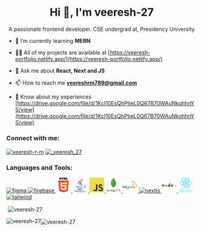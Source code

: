 <h1 align="center">Hi 👋, I'm veeresh-27</h1>
<p align="center">A passionate frontend developer. CSE undergrad at, Presidency University</p>

- 🌱 I’m currently learning **MERN**

- 👨‍💻 All of my projects are available at [https://veeresh-portfolio.netlify.app/](https://veeresh-portfolio.netlify.app/)

- 💬 Ask me about **React, Next and JS**

- 📫 How to reach me **veereshrm789@gmail.com**

- 📄 Know about my experiences [https://drive.google.com/file/d/1KcI10EsQhPtieL0Q67B70WAuNkohhnYS/view](https://drive.google.com/file/d/1KcI10EsQhPtieL0Q67B70WAuNkohhnYS/view)

<h3 align="left">Connect with me:</h3>
<p align="left">
<a href="https://linkedin.com/in/veeresh-r-m" target="blank"><img align="center" src="https://raw.githubusercontent.com/rahuldkjain/github-profile-readme-generator/master/src/images/icons/Social/linked-in-alt.svg" alt="veeresh-r-m" height="30" width="40" /></a>
<a href="https://instagram.com/_veeresh_27" target="blank"><img align="center" src="https://raw.githubusercontent.com/rahuldkjain/github-profile-readme-generator/master/src/images/icons/Social/instagram.svg" alt="_veeresh_27" height="30" width="40" /></a>
</p>

<h3 align="left">Languages and Tools:</h3>
<p align="left">  <a href="https://www.figma.com/" target="_blank" rel="noreferrer"> <img src="https://www.vectorlogo.zone/logos/figma/figma-icon.svg" alt="figma" width="40" height="40"/> </a> <a href="https://firebase.google.com/" target="_blank" rel="noreferrer"> <img src="https://www.vectorlogo.zone/logos/firebase/firebase-icon.svg" alt="firebase" width="40" height="40"/> </a> <a href="https://www.w3.org/html/" target="_blank" rel="noreferrer"> <img src="https://raw.githubusercontent.com/devicons/devicon/master/icons/html5/html5-original-wordmark.svg" alt="html5" width="40" height="40"/> </a> <a href="https://www.java.com" target="_blank" rel="noreferrer"> <img src="https://raw.githubusercontent.com/devicons/devicon/master/icons/java/java-original.svg" alt="java" width="40" height="40"/> </a> <a href="https://developer.mozilla.org/en-US/docs/Web/JavaScript" target="_blank" rel="noreferrer"> <img src="https://raw.githubusercontent.com/devicons/devicon/master/icons/javascript/javascript-original.svg" alt="javascript" width="40" height="40"/> </a> <a href="https://www.mongodb.com/" target="_blank" rel="noreferrer"> <img src="https://raw.githubusercontent.com/devicons/devicon/master/icons/mongodb/mongodb-original-wordmark.svg" alt="mongodb" width="40" height="40"/> </a> <a href="https://www.mysql.com/" target="_blank" rel="noreferrer"> <img src="https://raw.githubusercontent.com/devicons/devicon/master/icons/mysql/mysql-original-wordmark.svg" alt="mysql" width="40" height="40"/> </a> <a href="https://nextjs.org/" target="_blank" rel="noreferrer"> <img src="https://cdn.worldvectorlogo.com/logos/nextjs-2.svg" alt="nextjs" width="40" height="40"/> </a> <a href="https://nodejs.org" target="_blank" rel="noreferrer"> <img src="https://raw.githubusercontent.com/devicons/devicon/master/icons/nodejs/nodejs-original-wordmark.svg" alt="nodejs" width="40" height="40"/> </a> <a href="https://reactjs.org/" target="_blank" rel="noreferrer"> <img src="https://raw.githubusercontent.com/devicons/devicon/master/icons/react/react-original-wordmark.svg" alt="react" width="40" height="40"/> </a> <a href="https://tailwindcss.com/" target="_blank" rel="noreferrer"> <img src="https://www.vectorlogo.zone/logos/tailwindcss/tailwindcss-icon.svg" alt="tailwind" width="40" height="40"/> </a> </p>

<div style={{display:'flex',flexWrap:'wrap'}}>
<p style={{display:'flex',flex:'0.6'}}>&nbsp;<img align="center" src="https://github-readme-stats.vercel.app/api?username=veeresh-27&show_icons=true&locale=en" alt="veeresh-27" /></p>

<p style={{display:'flex',flex:'0.4'}}><img align="left" src="https://github-readme-stats.vercel.app/api/top-langs?username=veeresh-27&show_icons=true&locale=en&layout=compact" alt="veeresh-27" /></p>
</div>

<p><img align="center" src="https://github-readme-streak-stats.herokuapp.com/?user=veeresh-27&" alt="veeresh-27" /></p>
